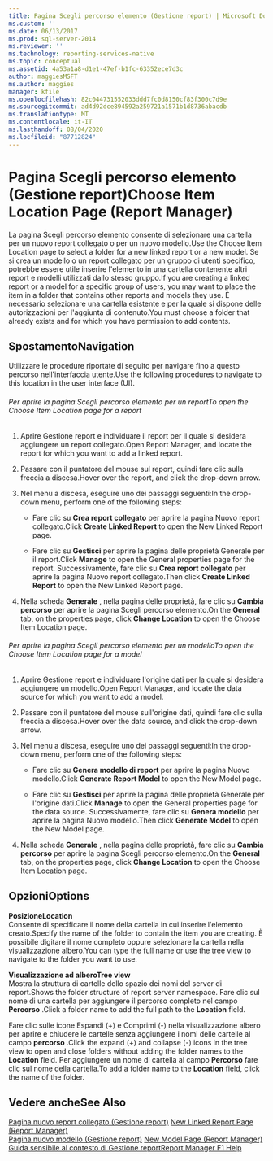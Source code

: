 ```yaml
---
title: Pagina Scegli percorso elemento (Gestione report) | Microsoft Docs
ms.custom: ''
ms.date: 06/13/2017
ms.prod: sql-server-2014
ms.reviewer: ''
ms.technology: reporting-services-native
ms.topic: conceptual
ms.assetid: 4a53a1a8-d1e1-47ef-b1fc-63352ece7d3c
author: maggiesMSFT
ms.author: maggies
manager: kfile
ms.openlocfilehash: 82c044731552033ddd7fc0d8150cf83f300c7d9e
ms.sourcegitcommit: ad4d92dce894592a259721a1571b1d8736abacdb
ms.translationtype: MT
ms.contentlocale: it-IT
ms.lasthandoff: 08/04/2020
ms.locfileid: "87712824"
---
```

# <a name="choose-item-location-page-report-manager"></a><span data-ttu-id="a5ca7-102">Pagina Scegli percorso elemento (Gestione report)</span><span class="sxs-lookup"><span data-stu-id="a5ca7-102">Choose Item Location Page (Report Manager)</span></span>
  <span data-ttu-id="a5ca7-103">La pagina Scegli percorso elemento consente di selezionare una cartella per un nuovo report collegato o per un nuovo modello.</span><span class="sxs-lookup"><span data-stu-id="a5ca7-103">Use the Choose Item Location page to select a folder for a new linked report or a new model.</span></span> <span data-ttu-id="a5ca7-104">Se si crea un modello o un report collegato per un gruppo di utenti specifico, potrebbe essere utile inserire l'elemento in una cartella contenente altri report e modelli utilizzati dallo stesso gruppo.</span><span class="sxs-lookup"><span data-stu-id="a5ca7-104">If you are creating a linked report or a model for a specific group of users, you may want to place the item in a folder that contains other reports and models they use.</span></span> <span data-ttu-id="a5ca7-105">È necessario selezionare una cartella esistente e per la quale si dispone delle autorizzazioni per l'aggiunta di contenuto.</span><span class="sxs-lookup"><span data-stu-id="a5ca7-105">You must choose a folder that already exists and for which you have permission to add contents.</span></span>  
  
## <a name="navigation"></a><span data-ttu-id="a5ca7-106">Spostamento</span><span class="sxs-lookup"><span data-stu-id="a5ca7-106">Navigation</span></span>  
 <span data-ttu-id="a5ca7-107">Utilizzare le procedure riportate di seguito per navigare fino a questo percorso nell'interfaccia utente.</span><span class="sxs-lookup"><span data-stu-id="a5ca7-107">Use the following procedures to navigate to this location in the user interface (UI).</span></span>  
  
###### <a name="to-open-the-choose-item-location-page-for-a-report"></a><span data-ttu-id="a5ca7-108">Per aprire la pagina Scegli percorso elemento per un report</span><span class="sxs-lookup"><span data-stu-id="a5ca7-108">To open the Choose Item Location page for a report</span></span>  
  
1.  <span data-ttu-id="a5ca7-109">Aprire Gestione report e individuare il report per il quale si desidera aggiungere un report collegato.</span><span class="sxs-lookup"><span data-stu-id="a5ca7-109">Open Report Manager, and locate the report for which you want to add a linked report.</span></span>  
  
2.  <span data-ttu-id="a5ca7-110">Passare con il puntatore del mouse sul report, quindi fare clic sulla freccia a discesa.</span><span class="sxs-lookup"><span data-stu-id="a5ca7-110">Hover over the report, and click the drop-down arrow.</span></span>  
  
3.  <span data-ttu-id="a5ca7-111">Nel menu a discesa, eseguire uno dei passaggi seguenti:</span><span class="sxs-lookup"><span data-stu-id="a5ca7-111">In the drop-down menu, perform one of the following steps:</span></span>  
  
    -   <span data-ttu-id="a5ca7-112">Fare clic su **Crea report collegato** per aprire la pagina Nuovo report collegato.</span><span class="sxs-lookup"><span data-stu-id="a5ca7-112">Click **Create Linked Report** to open the New Linked Report page.</span></span>  
  
    -   <span data-ttu-id="a5ca7-113">Fare clic su **Gestisci** per aprire la pagina delle proprietà Generale per il report.</span><span class="sxs-lookup"><span data-stu-id="a5ca7-113">Click **Manage** to open the General properties page for the report.</span></span> <span data-ttu-id="a5ca7-114">Successivamente, fare clic su **Crea report collegato** per aprire la pagina Nuovo report collegato.</span><span class="sxs-lookup"><span data-stu-id="a5ca7-114">Then click **Create Linked Report** to open the New Linked Report page.</span></span>  
  
4.  <span data-ttu-id="a5ca7-115">Nella scheda **Generale** , nella pagina delle proprietà, fare clic su **Cambia percorso** per aprire la pagina Scegli percorso elemento.</span><span class="sxs-lookup"><span data-stu-id="a5ca7-115">On the **General** tab, on the properties page, click **Change Location** to open the Choose Item Location page.</span></span>  
  
###### <a name="to-open-the-choose-item-location-page-for-a-model"></a><span data-ttu-id="a5ca7-116">Per aprire la pagina Scegli percorso elemento per un modello</span><span class="sxs-lookup"><span data-stu-id="a5ca7-116">To open the Choose Item Location page for a model</span></span>  
  
1.  <span data-ttu-id="a5ca7-117">Aprire Gestione report e individuare l'origine dati per la quale si desidera aggiungere un modello.</span><span class="sxs-lookup"><span data-stu-id="a5ca7-117">Open Report Manager, and locate the data source for which you want to add a model.</span></span>  
  
2.  <span data-ttu-id="a5ca7-118">Passare con il puntatore del mouse sull'origine dati, quindi fare clic sulla freccia a discesa.</span><span class="sxs-lookup"><span data-stu-id="a5ca7-118">Hover over the data source, and click the drop-down arrow.</span></span>  
  
3.  <span data-ttu-id="a5ca7-119">Nel menu a discesa, eseguire uno dei passaggi seguenti:</span><span class="sxs-lookup"><span data-stu-id="a5ca7-119">In the drop-down menu, perform one of the following steps:</span></span>  
  
    -   <span data-ttu-id="a5ca7-120">Fare clic su **Genera modello di report** per aprire la pagina Nuovo modello.</span><span class="sxs-lookup"><span data-stu-id="a5ca7-120">Click **Generate Report Model** to open the New Model page.</span></span>  
  
    -   <span data-ttu-id="a5ca7-121">Fare clic su **Gestisci** per aprire la pagina delle proprietà Generale per l'origine dati.</span><span class="sxs-lookup"><span data-stu-id="a5ca7-121">Click **Manage** to open the General properties page for the data source.</span></span> <span data-ttu-id="a5ca7-122">Successivamente, fare clic su **Genera modello** per aprire la pagina Nuovo modello.</span><span class="sxs-lookup"><span data-stu-id="a5ca7-122">Then click **Generate Model** to open the New Model page.</span></span>  
  
4.  <span data-ttu-id="a5ca7-123">Nella scheda **Generale** , nella pagina delle proprietà, fare clic su **Cambia percorso** per aprire la pagina Scegli percorso elemento.</span><span class="sxs-lookup"><span data-stu-id="a5ca7-123">On the **General** tab, on the properties page, click **Change Location** to open the Choose Item Location page.</span></span>  
  
## <a name="options"></a><span data-ttu-id="a5ca7-124">Opzioni</span><span class="sxs-lookup"><span data-stu-id="a5ca7-124">Options</span></span>  
 <span data-ttu-id="a5ca7-125">**Posizione**</span><span class="sxs-lookup"><span data-stu-id="a5ca7-125">**Location**</span></span>  
 <span data-ttu-id="a5ca7-126">Consente di specificare il nome della cartella in cui inserire l'elemento creato.</span><span class="sxs-lookup"><span data-stu-id="a5ca7-126">Specify the name of the folder to contain the item you are creating.</span></span> <span data-ttu-id="a5ca7-127">È possibile digitare il nome completo oppure selezionare la cartella nella visualizzazione albero.</span><span class="sxs-lookup"><span data-stu-id="a5ca7-127">You can type the full name or use the tree view to navigate to the folder you want to use.</span></span>  
  
 <span data-ttu-id="a5ca7-128">**Visualizzazione ad albero**</span><span class="sxs-lookup"><span data-stu-id="a5ca7-128">**Tree view**</span></span>  
 <span data-ttu-id="a5ca7-129">Mostra la struttura di cartelle dello spazio dei nomi del server di report.</span><span class="sxs-lookup"><span data-stu-id="a5ca7-129">Shows the folder structure of report server namespace.</span></span> <span data-ttu-id="a5ca7-130">Fare clic sul nome di una cartella per aggiungere il percorso completo nel campo **Percorso** .</span><span class="sxs-lookup"><span data-stu-id="a5ca7-130">Click a folder name to add the full path to the **Location** field.</span></span>  
  
 <span data-ttu-id="a5ca7-131">Fare clic sulle icone Espandi (+) e Comprimi (-) nella visualizzazione albero per aprire e chiudere le cartelle senza aggiungere i nomi delle cartelle al campo **percorso** .</span><span class="sxs-lookup"><span data-stu-id="a5ca7-131">Click the expand (+) and collapse (-) icons in the tree view to open and close folders without adding the folder names to the **Location** field.</span></span> <span data-ttu-id="a5ca7-132">Per aggiungere un nome di cartella al campo **Percorso** fare clic sul nome della cartella.</span><span class="sxs-lookup"><span data-stu-id="a5ca7-132">To add a folder name to the **Location** field, click the name of the folder.</span></span>  
  
## <a name="see-also"></a><span data-ttu-id="a5ca7-133">Vedere anche</span><span class="sxs-lookup"><span data-stu-id="a5ca7-133">See Also</span></span>  
 <span data-ttu-id="a5ca7-134">[Pagina nuovo report collegato &#40;Gestione report&#41;](../../2014/reporting-services/new-linked-report-page-report-manager.md) </span><span class="sxs-lookup"><span data-stu-id="a5ca7-134">[New Linked Report Page &#40;Report Manager&#41;](../../2014/reporting-services/new-linked-report-page-report-manager.md) </span></span>  
 <span data-ttu-id="a5ca7-135">[Pagina nuovo modello &#40;Gestione report&#41;](../../2014/reporting-services/new-model-page-report-manager.md) </span><span class="sxs-lookup"><span data-stu-id="a5ca7-135">[New Model Page &#40;Report Manager&#41;](../../2014/reporting-services/new-model-page-report-manager.md) </span></span>  
 [<span data-ttu-id="a5ca7-136">Guida sensibile al contesto di Gestione report</span><span class="sxs-lookup"><span data-stu-id="a5ca7-136">Report Manager F1 Help</span></span>](../../2014/reporting-services/report-manager-f1-help.md)  
  
  
